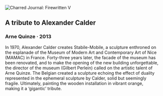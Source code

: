 <div class="artwork-of-the-day">
  <div class="container">
    <div class="img-wrapper">
      <img
        src="https://uploads0.wikiart.org/00294/images/arne-quinze/arne-quinze-mamac-nice-museum-calder-01.jpg!Large.jpg"
        alt="Charred Journal: Firewritten V" />
    </div>
    <div class="artwork-detail">
      <div class="artwork-origin"> 
        <h2 class="artwork-name">A tribute to Alexander Calder</h2>
        <h3 class="artist">
          Arne Quinze
                    ·  2013
        </h3>
      </div>
      <p class="description">
        <span class="artwork-description-text ng-binding" ng-bind-html="viewModel.ArtworkOfTheDay.Description | unsafe">In 1970, Alexander Calder creates Stabile-Mobile, a sculpture enthroned on the esplanade of the Museum of Modern Art and Contemporary Art of Nice (MAMAC) in France. Forty-three years later, the facade of the museum has been renovated, and to make the opening of the new building unforgettable, the director of the museum (Gilbert Perlein) called on the artistic talent of Arne Quinze. The Belgian created a sculpture echoing the effect of duality represented in the ephemeral sculpture by Calder, solid but seemingly fragile. Ultimately, painting the wooden installation in vibrant orange, making it a ‘gigantic’ tribute.</span>
                        <div class="text-shadow-container" ng-show="showShadow" style=""></div>
      </p>
    </div>
  </div>

</div>
